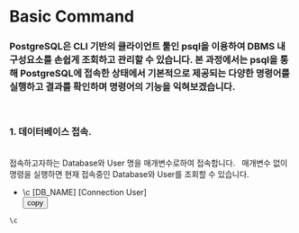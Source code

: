 # Basic Command
### PostgreSQL은 CLI 기반의 클라이언트 툴인 psql을 이용하여 DBMS 내 구성요소를 손쉽게 조회하고 관리할 수 있습니다. 본 과정에서는 psql을 통해 PostgreSQL에 접속한 상태에서 기본적으로 제공되는 다양한 명령어를 실행하고 결과를 확인하며 명령어의 기능을 익혀보겠습니다.

&nbsp;&nbsp;&nbsp;&nbsp;
### 1. 데이터베이스 접속.
&nbsp;  
접속하고자하는 Database와 User 명을 매개변수로하여 접속합니다.
&nbsp;
매개변수 없이 명령을 실행하면 현재 접속중인 Database와 User를 조회할 수 있습니다. 
- \c [DB_NAME] [Connection User]
&nbsp;  
<button onclick="copyCode(0)">copy</button>
```sql
\c 
```



